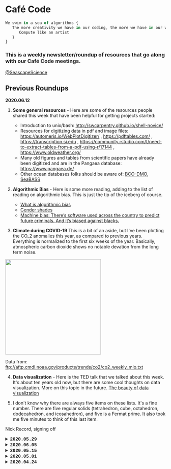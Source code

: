 # Café Code

```javascript
We swim in a sea of algorithms {
   The more creativity we have in our coding, the more we have in our world {
      Compute like an artist
   }
}
```

### This is a weekly newsletter/roundup of resources that go along with our Café Code meetings.  
[@SeascapeScience](https://twitter.com/seascapescience)


## Previous Roundups

**2020.06.12**

1. **Some general resources** - Here are some of the resources people shared this week that have been helpful for getting projects started:
    - Introduction to unix/bash: http://swcarpentry.github.io/shell-novice/
    - Resources for digitizing data in pdf and image files: https://automeris.io/WebPlotDigitizer/ , https://pdftables.com/ , https://transcription.si.edu , https://community.rstudio.com/t/need-to-extract-tables-from-a-pdf-using-r/17144 , https://www.oldweather.org/
    - Many old figures and tables from scientific papers have already been digitized and are in the Pangaea database: https://www.pangaea.de/
    - Other ocean databases folks should be aware of: [BCO-DMO](https://www.bco-dmo.org/), [SeaBASS](https://seabass.gsfc.nasa.gov/)
    
2.  **Algorithmic Bias** - Here is some more reading, adding to the list of reading on algorithmic bias. This is just the tip of the iceberg of course.
    - [What is algorithmic bias](https://bdtechtalks.com/2018/03/26/racist-sexist-ai-deep-learning-algorithms/
)
    - [Gender shades](http://gendershades.org/overview.html)
    - [Machine bias: There’s software used across the country to predict future criminals. And it’s biased against blacks.](https://www.propublica.org/article/machine-bias-risk-assessments-in-criminal-sentencing
)

3.  **Climate during COVID-19** This is a bit of an aside, but I've been plotting the CO_2 anomalies this year, as compared to previous years. Everything is normalized to the first six weeks of the year. Basically, atmospheric carbon dioxide shows no notable devation from the long term noise.

<img src="https://pbs.twimg.com/media/EaVMnkhXsAAl2sB?format=png&name=medium" WIDTH=300>

Data from: ftp://aftp.cmdl.noaa.gov/products/trends/co2/co2_weekly_mlo.txt

4.  **Data visualization** - Here is the TED talk that we talked about this week. It's about ten years old now, but there are some cool thoughts on data visualization. More on this topic in the future. [The beauty of data visualization](https://www.ted.com/talks/david_mccandless_the_beauty_of_data_visualization/transcript)

5.  I don't know why there are always five items on these lists. It's a fine number. There are five regular solids (tetrahedron, cube, octahedron, dodecahedron, and icosahedron), and five is a Fermat prime. It also took me five minutes to think of this last item.

Nick Record, signing off


<details>
 <summary>
  <b style="font-family:'Courier New'">
  2020.05.29</b>
 </summary>

<br>


1. **Algorithmic Bias** - This week has been a historically important one in the US. It might seem strange if you haven't been exposed to these ideas, but altorithms are an important part of the picture, particularly in the way that they reinforce and magnify biases. Machine learning algorithms are used in everything from résumé sorting to making parole decisions. One entry point to this topic, which we discussed in our coding hour, is [this article on algorithmic bias](https://bdtechtalks.com/2018/03/26/racist-sexist-ai-deep-learning-algorithms/).

2. **Predictive Policing** - To go one step deeper, one example is how neural networks are used to try to predict crimes before they happen, and then to direct police resources to those times/places. Here are a few articles as a starting point.
   - https://www.sciencemag.org/news/2016/09/can-predictive-policing-prevent-crime-it-happens
   - https://www.govtech.com/public-safety/LAPD-Predictive-Policing-Tool-Raises-Racial-Bias-Concerns.html
   - https://www.brennancenter.org/our-work/research-reports/predictive-policing-explained
   - https://www.theverge.com/2018/4/26/17285058/predictive-policing-predpol-pentagon-ai-racial-bias

3. **Here are some organizations** that are doing great things to to make coding more accessible, to build diversity in our coding communities, and to build foundations that will help push back against problems like algorithmic bias:
   - [Black Girls Code](https://girlswhocode.cmail20.com/t/d-l-mdlhko-jitufjhz-r/)
   - [Girls Who Code](https://girlswhocode.com)
   - [Code2040](https://girlswhocode.cmail20.com/t/d-l-mdlhko-jitufjhz-y/)
   - [CSForAll](https://girlswhocode.cmail20.com/t/d-l-mdlhko-jitufjhz-j/)
   
4. **A manifesto for algorithms in the environment** - Calling something a manifesto is one way to give it swagger, I suppose. In any case, this document (linked below) was a good start at trying to build principles around responsible algorithm design as it applies to the environment. The original site for the "Biosphere Code Manifesto" doesn't seem to still be there, but this write-up in the Guardian is still around:
   - [A manifesto for algorithms in the environment](https://www.theguardian.com/science/political-science/2015/oct/05/a-manifesto-for-algorithms-in-the-environment)

5. **On an unrelated note**, our conversation went down a rabbit hole of how to best share data files in our new zoom-research environment. [This "what-if" blog/comic came up](https://what-if.xkcd.com/31/), along with the quote,  
   _"When - if ever - will the bandwidth of the Internet surpass that of FedEx?"_ —Johan Öbrink  
   <img src="https://what-if.xkcd.com/imgs/a/31/fedex_drives.png">

</details>


<details>
 <summary>
  <b style="font-family:'Courier New'">
  2020.06.05</b>
 </summary>

<br>


1. The summer of code has started for the Café Code group. Around 20 summer interns have started, working remotely from all around the country, on projects that will involve coding and/or data for ocean science. Wish us luck!

2. Up next is a fun vocab word that came across my desk via one of the many digital communications that I'm drowning in. The word:  
_**Quantophrenia**: excessive reliance on statistics, especially in areas that are not quantifiable._ I thought of this while watching the TED talk by Susan Etlinger that the coding group shared this week: [What do we do with all this big data?](https://www.ted.com/talks/susan_etlinger_what_do_we_do_with_all_this_big_data/transcript#t-26273)

3. Speaking of drowning in digital communications, many folks have moved workshops and conferences online. We're doing the same thing with Ocean Hack Week. Here are a few reflections from folks who have done this recently and taken the time to write up their lessons-learned. [PLoS article](https://journals.plos.org/ploscompbiol/article?id=10.1371/journal.pcbi.1000650), [Ecological Forecasting Initiative](https://ecoforecast.org/going-virtual-what-we-learned-from-the-efi-rcn-virtual-workshop/), [Photonics Online Meetup](https://arxiv.org/ftp/arxiv/papers/2003/2003.03219.pdf)

4. This week's book recommendation comes from one of our Café Code alums.   
_Data Feminism_ by Catherine D’Ignazio and Lauren Klein. Catherine D’Ignazio directs the [Data + Feminism Lab at MIT](https://dataplusfeminism.mit.edu/); "The Data + Feminism Lab uses data and computational methods to work towards gender and racial equity, particularly as they relate to space and place."  
<img src="https://books.google.com/books/content?id=x5nSDwAAQBAJ&printsec=frontcover&img=1&zoom=1&edge=curl&imgtk=AFLRE718h8dL39rXZ3nP3-HB012N0cDZPJb7AfpZv1yckBZjAfdOcPC1v3NDiiqf6hOk6v446ymGx4Lz4ZCUzOwGXY44VRs9L0_WjDSnNHqJT_Y8D1ARS5WwFMHRFRkEkKzjo3VlwbnB" width=150>

5. Finally, since I was writing about **dark data** last time, I want to end with this amusing conversation I had last week:  
Me: "Bob, is the raw data from the 90s surveys still around?"  
Bob: "Nick … I'll send you the [published] 1997 paper.  J- A-’s data was on napkins (really)."  

   That's it for this week. Nick Record signing off.

</details>

<details>
 <summary>
  <b style="font-family:'Courier New'">
  2020.05.15</b>
 </summary>

<br>

1. There's a lot of doomsday talk about **Artificial Intelligence** (AI), but the reality is that AI is already surrounding us in our everyday lives. I recently saw this TEDx talk on "*AI Literacy, or Why Understanding AI Will Help You Every Day*"  
Here's the talk:  
https://www.ted.com/talks/jordan_harrod_ai_literacy_or_why_understanding_ai_will_help_you_every_day  
And here is Jordan Herrod's page, if you're interested in digging deeper:  
https://www.jordanharrod.com  

2. In the spirit of providing more and more resources, this one could be handy.  
It's a tutorial on [using R to work with NetCDF file](https://ropensci.org/blog/2019/11/05/tidync/)

3. Okay, back to AI for our art! **Neural networks** have always been a bit of an enigma.  
I really liked this visualization of linear regression by Chelsea Parlett-Pelleriti [(@ChelseaParlett)](https://twitter.com/ChelseaParlett), drawn as a neural network.  
<a target="_blank" rel="noopener noreferrer" href="https://twitter.com/ChelseaParlett/status/1257754533989683200">
<img src="https://pbs.twimg.com/media/EXRxFKwU4AAhB-x?format=jpg&name=medium" width="300"></a>

4. **Dark Data Rescue** - Dark data is the data that is collected, but buried in various ways (e.g. cardboard boxes, excel sheets, bar napkins).  
This spot in the Arctic was sampled in 1961:  
![](https://github.com/SeascapeScience/SeascapeScience.github.io/blob/master/CafeCode/images/Appolonio2011.png?raw=true)   
and the [paper was published in 2011](https://www.researchgate.net/publication/270298552_Over-Winter_Oceanographic_Profiles_in_Jones_Sound_Canadian_Arctic_Archipelago_November_1961_-_June_1962_Temperature_Salinity_Oxygen_and_Nutrients) . It's like a time machine to sample the past.  
A good starting place for dark data in the geosciences is the **Pangea database**. https://www.pangaea.de/  
And of course there's an R package for interfacing with that database. https://docs.ropensci.org/pangaear/  

5. I feel like I should have a nice Buffy quote or something to wrap up the week, but instead I'm going to drop in one last resource that came up this week. Here is a resource for **using GPU cards with R**. Hopefully we'll dig into this more later. https://github.com/cdeterman/gpuR  
  
   That's it for this week. Nick Record signing off.

</details>

<details>
 <summary>
  <b style="font-family:'Courier New'">
  2020.05.01</b>
 </summary>

<br>

**1.** **Life in Code** - I'm going to start this week with a book recommendation.
Ellen Ullman has written so many insightful and amusing essays 
about the culture of the coding world. 
A great place to start is this book:<br>
<a target="_blank" rel="noopener noreferrer" href="https://us.macmillan.com/books/9780374534516">
<img src="https://github.com/SeascapeScience/SeascapeScience.github.io/blob/master/CafeCode/images/9781250181695.jpg?raw=true" width=100>
</a><br>

**2.** Here is a <a target="_blank" rel="noopener noreferrer" href="https://rstudio.com/wp-content/uploads/2019/01/Cheatsheets_2019.pdf">
gigantic R studio cheatsheet</a> that was shared recently. 
It's a good starting point for learning to do new things in R.<br>

**3.** **XKCDify** - A somewhat more esoteric resource... 
Have you ever wanted to convert one of your figures to the style of the popular webcomic
<a target="_blank" rel="noopener noreferrer" href="https://xkcd.com/">xkcd</a>?
There is code, in multiple languages, to convert something like this:<br>
<img src="https://github.com/SeascapeScience/SeascapeScience.github.io/blob/master/CafeCode/images/xkcd1.png?raw=true" width=300><br>
...into something like this:<br>
<img src="https://github.com/SeascapeScience/SeascapeScience.github.io/blob/master/CafeCode/images/xkcd2.png?raw=true" width=300><br>
Links:<br>
   <a target="_blank" rel="noopener noreferrer" href="https://jakevdp.github.io/blog/2012/10/07/xkcd-style-plots-in-matplotlib/">
Python/Matplotlib</a><br>
   <a target="_blank" rel="noopener noreferrer" href="https://www.mathworks.com/matlabcentral/fileexchange/38499-xkcdify">
MatLab</a><br>
(As a lifelong cartoonist, I count this as art.)<br>

**4.** Are you wobbly with stats? 
In the spirit of other resources folks have shared, here is an explanation 
of how to read the summary of a linear model 
(ala <b>model = lm(y ~ x, blah blah blah)</b>).
<a target="_blank" rel="noopener noreferrer" href="https://feliperego.github.io/blog/2015/10/23/Interpreting-Model-Output-In-R">
QUICK GUIDE: INTERPRETING SIMPLE LINEAR MODEL OUTPUT IN R</a><br>

**5.** Finally, let's finish with a quote from **Buffy the Vampire Slayer**.
These things can be helpful during a pandemic.
After all, the show covered everything from
<a target="_blank" rel="noopener noreferrer" href="https://en.wikipedia.org/wiki/Hush_(Buffy_the_Vampire_Slayer)">quarantine</a> <br>
to various topics in
<a target="_blank" rel="noopener noreferrer" href="https://www.theatlantic.com/entertainment/archive/2015/10/the-rise-of-buffy-studies/407020/">
philosophy and cultural theory</a>.<br>
...Including algorithms:<br>
    <i>"Robots are the strangest people."</i>
 

</details>


<details>
 <summary>
  <b style="font-family:'Courier New'">
  2020.04.24</b>
 </summary>
  <div style="margin-left: 1em; font-family:'Courier New'"><br>
<b>1.</b>  "<u>Compute Like an Artist</u>" is a nod to Austin Kleon, <br>
whose <a target="_blank" rel="noopener noreferrer" href='https://austinkleon.com/newsletter/'>newsletter</a> I learn a lot from,
such as how to "Steal Like an Artist." <br>
<i>I'm still honing my stealing practices, so bear with me</i>.<br>
The phrasing is a little clunky, but I thought it was better than<br> 
"Compute Like a Thief," or "Steal Like a Computer."<br>
<br>
<b>2.</b>  <u>COVID forecasting</u> is everywhere now.<br> 
This video from <a target="_blank" rel="noopener noreferrer" href="https://constancecrozier.com/2020/04/16/forecasting-s-curves-is-hard/">
Constance Crozier</a> shows a great simulation <br>
illustrating how hard it is to forecast the point at which an S-curve levels off.<br>
With COVID-19, we're still at the point where the forecast is flapping all over<br>
the place like a rogue fire hose.
<br>
<iframe title="vimeo-player" src="https://player.vimeo.com/video/408599958" width="320" height="213" frameborder="0" allowfullscreen></iframe>
<br>
<br>
<b>3.</b> I will mostly be posting resources that are less mainstream than the NYTimes,<br>
but I couldn't resist sharing 
<a target="_blank" rel="noopener noreferrer" href="https://www.nytimes.com/2020/04/08/science/ai-ocean-whales-study.html"> this article 
on artificial intelligence + ocean science</a>.<br>
This is the area of research I work in. The article covers the great potential <br>
of AI in ocean science.<br>
Like any technology, there are there are dangers to AI too. A topic for later.
<br>
<br>
<b>4.</b> <u>Itty Bitty Sites</u>. I don't know where all of this will lead, but for now <br>
I'm using 
<a target="_blank" rel="noopener noreferrer" href="https://itty.bitty.site/">itty.bitty.site </a><br>
...The entire page, html etc., is embedded in the URL.<br>
 The <b>Caf&eacute Code</b> Newsletter is not actually hosted anywhere.<br>
<br>
<b>5.</b> <u>Don't forget the art</u>!  As "Steal Like an Artist" reminds me, <br>
we are in some ways a mix of all the things we surround ourselves with.<br>
I'll finish with one of my favorite data science artists, 
<a target="_blank" rel="noopener noreferrer" href="http://www.jillpelto.com/">Jill Pelto</a>, <br>
whose work often combines time series data with a scene of the environment that <br>
underlies that data.<br>
<img src="https://images.squarespace-cdn.com/content/v1/56a25d714bf1182dd4517be5/1531250926364-LC2K1357HFL1CN3KLNQY/ke17ZwdGBToddI8pDm48kBSAVZKVqRGfjL8yAktGb-97gQa3H78H3Y0txjaiv_0fDoOvxcdMmMKkDsyUqMSsMWxHk725yiiHCCLfrh8O1z4YTzHvnKhyp6Da-NYroOW3ZGjoBKy3azqku80C789l0mhydAgiKdIfeAoxVgE7c7orLjRgnPTPkiKRPtaHXv36uDJPY_k35pRkXWvn-5ruGw/Smaller_Gulf+of+Maine+Temperature+Variability+copy.jpeg?format=1000w" width=300><br>
<br>
That's it for this week. Nick Record, signing off.
  </div>
<br>
</details>
